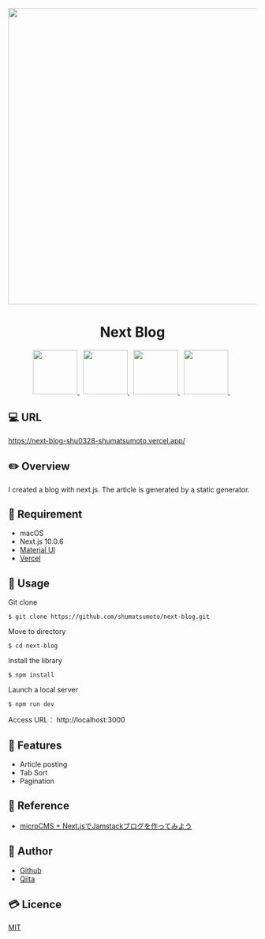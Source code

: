 <div align="center">
  <img src="https://user-images.githubusercontent.com/11171872/113237475-dabc4300-92e1-11eb-9396-2c8968544e43.gif" width="600">
</div>

<h1 align="center">Next Blog</h1>

<div align="center">
  <a href="https://microcms.io/">
    <img src="https://user-images.githubusercontent.com/11171872/113247112-49ef6280-92f5-11eb-8fcb-18331e51193d.png" height="90">
  </a>&nbsp;
  <a href="https://nextjs.org/">
    <img src="https://user-images.githubusercontent.com/11171872/113247237-92a71b80-92f5-11eb-8f09-6047f4c4b441.png" height="90">
  </a>&nbsp;
  <a href="https://vercel.com/docs">
    <img src="https://user-images.githubusercontent.com/11171872/113248066-334a0b00-92f7-11eb-86d9-cd8030b50c0e.png" height="90">
  </a>&nbsp;
  <a href="https://material-ui.com/">
    <img src="https://user-images.githubusercontent.com/11171872/113247805-b159e200-92f6-11eb-86c9-c11d4c5600e7.png" height="90">
  </a>&nbsp;
</div>

## :computer: URL

https://next-blog-shu0328-shumatsumoto.vercel.app/

## :pencil2: Overview

I created a blog with next.js. The article is generated by a static generator.

## :hammer: Requirement

- macOS
- Next.js 10.0.6
- [Material UI](https://material-ui.com/)
- [Vercel](https://vercel.com/docs)

## :pushpin: Usage

Git clone
```
$ git clone https://github.com/shumatsumoto/next-blog.git
```
Move to directory
```
$ cd next-blog
```
Install the library
```
$ npm install
```
Launch a local server
```
$ npm run dev
```
Access URL： 
http://localhost:3000

## :railway_car: Features

- Article posting
- Tab Sort
- Pagination

## :green_book: Reference

- [microCMS + Next.jsでJamstackブログを作ってみよう](https://blog.microcms.io/microcms-next-jamstack-blog/)

## :hatching_chick: Author

- [Github](https://github.com/shumatsumoto)
- [Qiita](https://qiita.com/ShuMatsumoto)

## :credit_card: Licence

[MIT](https://......)

